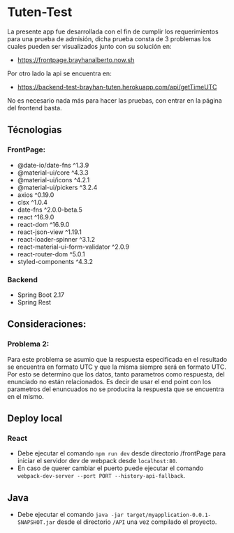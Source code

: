 # Tuten-Test
  La presente app fue desarrollada con el fin de cumplir los requerimientos para una prueba de admisión, dicha prueba consta de 3 problemas los cuales pueden ser visualizados junto con su solución en:
  
* https://frontpage.brayhanalberto.now.sh

Por otro lado la api se encuentra en:

 * https://backend-test-brayhan-tuten.herokuapp.com/api/getTimeUTC

No es necesario nada más para hacer las pruebas, con entrar en la página del frontend basta.

## Técnologias

### FrontPage:
* @date-io/date-fns ^1.3.9
* @material-ui/core ^4.3.3
* @material-ui/icons ^4.2.1
* @material-ui/pickers ^3.2.4
* axios ^0.19.0
* clsx ^1.0.4
* date-fns ^2.0.0-beta.5
* react ^16.9.0
* react-dom ^16.9.0
* react-json-view ^1.19.1
* react-loader-spinner ^3.1.2
* react-material-ui-form-validator ^2.0.9
* react-router-dom ^5.0.1
* styled-components ^4.3.2

### Backend
* Spring Boot 2.17
* Spring Rest

## Consideraciones:
### Problema 2: 
Para este problema se asumio que la respuesta especificada en el resultado se encuentra en formato UTC y que la misma siempre será en formato UTC. Por esto se determino que los datos, tanto parametros como respuesta, del enunciado no están relacionados. Es decir de usar el end point con los parametros del enuncuados no se producira la respuesta que se encuentra en el mismo. 

## Deploy local 

### React
* Debe ejecutar el comando `npm run dev` desde directorio /frontPage para iniciar el servidor dev de webpack desde `localhost:80`.
* En caso de querer cambiar el puerto puede ejecutar el comando `webpack-dev-server --port PORT --history-api-fallback`.

## Java
* Debe ejecutar el comando `java -jar target/myapplication-0.0.1-SNAPSHOT.jar` desde el directorio `/API` una vez compilado el proyecto.
